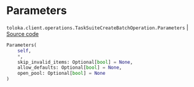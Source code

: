 # Parameters
`toloka.client.operations.TaskSuiteCreateBatchOperation.Parameters` | [Source code](https://github.com/Toloka/toloka-kit/blob/v1.0.1/src/client/operations.py#L314)

```python
Parameters(
    self,
    *,
    skip_invalid_items: Optional[bool] = None,
    allow_defaults: Optional[bool] = None,
    open_pool: Optional[bool] = None
)
```

